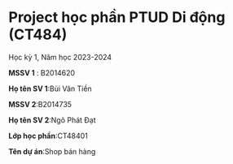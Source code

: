# Project học phần PTUD Di động (CT484)

Học kỳ 1, Năm học 2023-2024

**MSSV 1** : B2014620

**Họ tên SV 1**:Bùi Văn Tiền

**MSSV 2**:B2014735

**Họ tên SV 2**:Ngô Phát Đạt

**Lớp học phần**:CT48401

**Tên dự án**:Shop bán hàng

